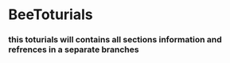 # BeeToturials
### this toturials will contains all sections information and refrences in a separate branches
